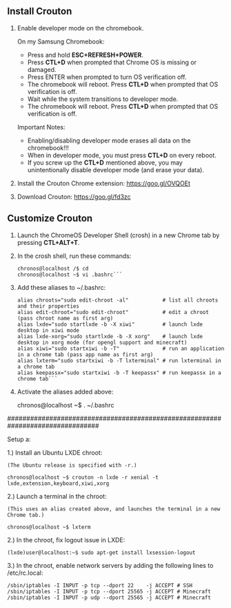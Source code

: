 ## Install Crouton

1. Enable developer mode on the chromebook.

   On my Samsung Chromebook:
   * Press and hold **ESC+REFRESH+POWER**.
   * Press **CTL+D** when prompted that Chrome OS is missing or damaged.
   * Press ENTER when prompted to turn OS verification off.
   * The chromebook will reboot. Press **CTL+D** when prompted that OS verification is off.
   * Wait while the system transitions to developer mode.
   * The chromebook will reboot. Press **CTL+D** when prompted that OS verification is off.

   Important Notes:
   * Enabling/disabling developer mode erases all data on the chromebook!!!
   * When in developer mode, you must press **CTL+D** on every reboot.
   * If you screw up the **CTL+D** mentioned above, you may unintentionally disable developer mode (and erase your data).

2. Install the Crouton Chrome extension: https://goo.gl/OVQOEt

3. Download Crouton: https://goo.gl/fd3zc

## Customize Crouton

1. Launch the ChromeOS Developer Shell (crosh) in a new Chrome tab by pressing **CTL+ALT+T**.
  
2. In the crosh shell, run these commands:
   ```crosh> shell
   chronos@localhost /$ cd
   chronos@localhost ~$ vi .bashrc```

3. Add these aliases to ~/.bashrc:

   ```alias crouton="sudo sh ~/Downloads/crouton"    # crouton shortcut
   alias chroots="sudo edit-chroot -al"           # list all chroots and their properties
   alias edit-chroot="sudo edit-chroot"           # edit a chroot (pass chroot name as first arg) 
   alias lxde="sudo startlxde -b -X xiwi"         # launch lxde desktop in xiwi mode
   alias lxde-xorg="sudo startlxde -b -X xorg"    # launch lxde desktop in xorg mode (for opengl support and minecraft)
   alias xiwi="sudo startxiwi -b -T"              # run an application in a chrome tab (pass app name as first arg)
   alias lxterm="sudo startxiwi -b -T lxterminal" # run lxterminal in a chrome tab
   alias keepassx="sudo startxiwi -b -T keepassx" # run keepassx in a chrome tab```

4. Activate the aliases added above:

   chronos@localhost ~$ . ~/.bashrc

################################################################################

Setup a:

  1.) Install an Ubuntu LXDE chroot:

    (The Ubuntu release is specified with -r.)

    chronos@localhost ~$ crouton -n lxde -r xenial -t lxde,extension,keyboard,xiwi,xorg

  2.) Launch a terminal in the chroot:

    (This uses an alias created above, and launches the terminal in a new Chrome tab.)

    chronos@localhost ~$ lxterm

  2.) In the chroot, fix logout issue in LXDE:

    (lxde)user@localhost:~$ sudo apt-get install lxsession-logout

  3.) In the chroot, enable network servers by adding the following lines to /etc/rc.local:

    /sbin/iptables -I INPUT -p tcp --dport 22    -j ACCEPT # SSH
    /sbin/iptables -I INPUT -p tcp --dport 25565 -j ACCEPT # Minecraft
    /sbin/iptables -I INPUT -p udp --dport 25565 -j ACCEPT # Minecraft
